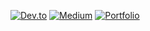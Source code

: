 [![Dev.to](https://img.shields.io/static/v1?label=&message=dev.to&color=black&logo=dev.to&logoColor=white&style=flat-square)](https://dev.to/clintaire)
[![Medium](https://img.shields.io/static/v1?label=&message=medium&color=12100E&logo=medium&logoColor=white&style=flat-square)](https://medium.com/@clintaire)
[![Portfolio](https://img.shields.io/static/v1?label=&message=Portfolio&color=000000&logo=Portfolio&logoColor=white&style=flat-square)](https://clintaire.io)
